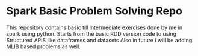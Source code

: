 # Spark Basic Problem Solving Repo 
This repository contains basic till intermediate exercises done by me in spark using python. 
Starts from the basic RDD version code to using Structured APIS like dataframes and datasets 
Also in future i will be adding MLIB based problems as well. 
